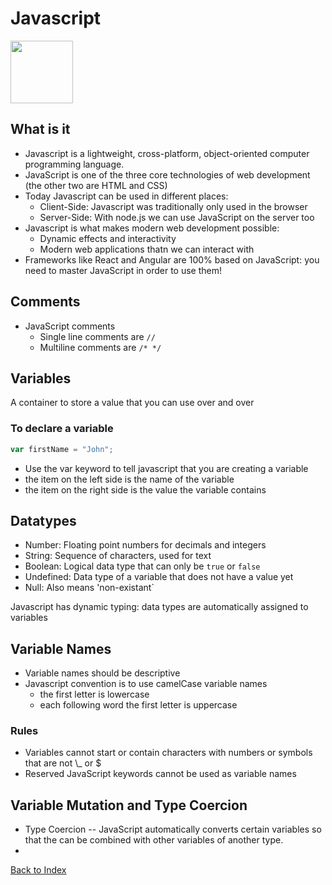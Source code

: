 # Javascript

<img src="https://upload.wikimedia.org/wikipedia/commons/6/6a/JavaScript-logo.png" width=100px>

## What is it

- Javascript is a lightweight, cross-platform, object-oriented computer programming language.
- JavaScript is one of the three core technologies of web development (the other two are HTML and CSS)
- Today Javascript can be used in different places:
  - Client-Side: Javascript was traditionally only used in the browser
  - Server-Side: With node.js we can use JavaScript on the server too
- Javascript is what makes modern web development possible:
  - Dynamic effects and interactivity
  - Modern web applications thatn we can interact with
- Frameworks like React and Angular are 100% based on JavaScript: you need to master JavaScript in order to use them!

## Comments

- JavaScript comments
  - Single line comments are `//`
  - Multiline comments are `/* */`

## Variables

A container to store a value that you can use over and over

### To declare a variable

```javascript
var firstName = "John";
```

- Use the var keyword to tell javascript that you are creating a variable
- the item on the left side is the name of the variable
- the item on the right side is the value the variable contains

## Datatypes

- Number: Floating point numbers for decimals and integers
- String: Sequence of characters, used for text
- Boolean: Logical data type that can only be `true` or `false`
- Undefined: Data type of a variable that does not have a value yet
- Null: Also means 'non-existant`

Javascript has dynamic typing: data types are automatically assigned to variables

## Variable Names

- Variable names should be descriptive
- Javascript convention is to use camelCase variable names
  - the first letter is lowercase
  - each following word the first letter is uppercase

### Rules

- Variables cannot start or contain characters with numbers or symbols that are not \\\_ or \$
- Reserved JavaScript keywords cannot be used as variable names

## Variable Mutation and Type Coercion

- Type Coercion -- JavaScript automatically converts certain variables so that the can be combined with other variables of another type.
-

[Back to Index](index.md)

